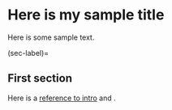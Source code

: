 # Here is my sample title

Here is some sample text.

(sec-label)=
## First section

Here is a [reference to intro](intro.md) and [](sec-label).
